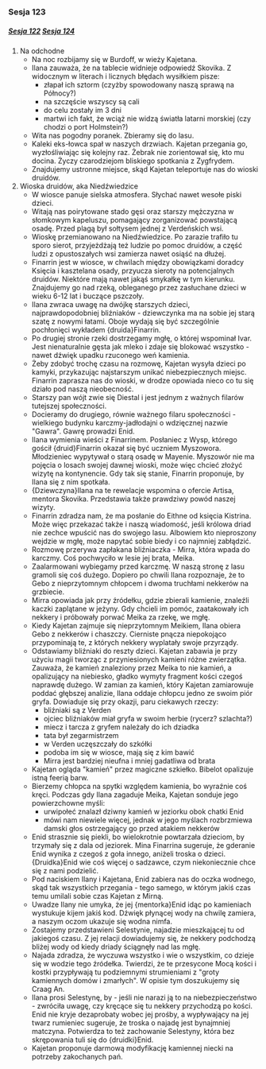 ### Sesja 123
##### [Sesja 122](#sesja-122) [Sesja 124](#sesja-124)
1. Na odchodne
    - Na noc rozbijamy się w Burdoff, w wieży Kajetana.
    - Ilana zauważa, że na tablecie widnieje odpowiedź Skovika. Z widocznym w literach i licznych błędach wysiłkiem pisze:
        - złapał ich sztorm (czyżby spowodowany naszą sprawą na Północy?)
        - na szczęście wszyscy są cali
        - do celu zostały im 3 dni
        - martwi ich fakt, że wciąż nie widzą światła latarni morskiej (czy chodzi o port Holmstein?)
    - Wita nas pogodny poranek. Zbieramy się do lasu.
    - Kaleki eks-łowca spał w naszych drzwiach. Kajetan przegania go, wyzłośliwiając się kolejny raz. Żebrak nie zorientował się, kto mu docina. Życzy czarodziejom bliskiego spotkania z Zygfrydem.
    - Znajdujemy ustronne miejsce, skąd Kajetan teleportuje nas do wioski druidów.
2. Wioska druidów, aka Niedźwiedzice
    - W wiosce panuje sielska atmosfera. Słychać nawet wesołe piski dzieci.
    - Witają nas poirytowane stado gęsi oraz starszy mężczyzna w słomkowym kapeluszu, pomagający zorganizować powstającą osadę. Przed plagą był sołtysem jednej z Verdeńskich wsi.
    - Wioskę przemianowano na Niedźwiedzice. Po zarazie trafiło tu sporo sierot, przyjeżdżają też ludzie po pomoc druidów, a część ludzi z opustoszałych wsi zamierza nawet osiąść na dłużej.
    - Finarrin jest w wiosce, w chwilach między obowiązkami doradcy Księcia i kasztelana osady, przyucza sieroty na potencjalnych druidów. Niektóre mają nawet jakąś smykałkę w tym kierunku. Znajdujemy go nad rzeką, obleganego przez zasłuchane dzieci w wieku 6-12 lat i buczące pszczoły.
    - Ilana zwraca uwagę na dwójkę starszych dzieci, najprawdopodobniej bliźniaków - dziewczynka ma na sobie jej starą szatę z nowymi łatami. Oboje wydają się być szczególnie pochłonięci wykładem {druida}Finarrin.
    - Po drugiej stronie rzeki dostrzegamy mgłę, o której wspominał Ivar. Jest nienaturalnie gęsta jak mleko i zdaje się blokować wszystko - nawet dźwięk upadku rzuconego weń kamienia.
    - Żeby zdobyć trochę czasu na rozmowę, Kajetan wysyła dzieci po kamyki, przykazując najstarszym unikać niebezpiecznych miejsc. Finarrin zaprasza nas do wioski, w drodze opowiada nieco co tu się działo pod naszą nieobecność. 
    - Starszy pan wójt zwie się Diestal i jest jednym z ważnych filarów tutejszej społeczności.
    - Docieramy do drugiego, równie ważnego filaru społeczności - wielkiego budynku karczmy-jadłodajni o wdzięcznej nazwie "Gawra". Gawrę prowadzi Enid.
    - Ilana wymienia wieści z Finarrinem. Posłaniec z Wysp, którego gościł {druid}Finarrin okazał się być uczniem Myszowora. Młodzieniec wypytywał o starą osadę w Mayenie. Myszowór nie ma pojęcia o losach swojej dawnej wioski, może więc chcieć złożyć wizytę na kontynencie. Gdy tak się stanie, Finarrin proponuje, by Ilana się z nim spotkała.
    - {Dziewczyna}Ilana na te rewelacje wspomina o ofercie Artisa, mentora Skovika. Przedstawia także prawdziwy powód naszej wizyty.
    - Finarrin zdradza nam, że ma posłanie do Eithne od księcia Kistrina. Może więc przekazać także i naszą wiadomość, jeśli królowa driad nie zechce wpuścić nas do swojego lasu. Albowiem kto nieproszony wejdzie w mgłę, może napytać sobie biedy i co najmniej zabłądzić.
    - Rozmowę przerywa zapłakana bliźniaczka - Mirra, która wpada do karczmy. Coś pochwyciło w lesie jej brata, Meika.
    - Zaalarmowani wybiegamy przed karczmę. W naszą stronę z lasu gramoli się coś dużego. Dopiero po chwili Ilana rozpoznaje, że to Gebo z nieprzytomnym chłopcem i dwoma truchłami nekkerów na grzbiecie.
    - Mirra opowiada jak przy źródełku, gdzie zbierali kamienie, znaleźli kaczki zaplątane w jeżyny. Gdy chcieli im pomóc, zaatakowały ich nekkery i próbowały porwać Meika za rzekę, we mgłę.
    - Kiedy Kajetan zajmuje się nieprzytomnym Meikiem, Ilana obiera Gebo z nekkerów i chaszczy. Cierniste pnącza niepokojąco przypominają te, z których nekkery wyplatały swoje przyrządy.
    - Odstawiamy bliźniaki do reszty dzieci. Kajetan zabawia je przy użyciu magii tworząc z przyniesionych kamieni różne zwierzątka. Zauważa, że kamień znaleziony przez Meika to nie kamień, a opalizujący na niebiesko, gładko wymyty fragment kości czegoś naprawdę dużego. W zamian za kamień, który Kajetan zamiarowuje poddać głębszej analizie, Ilana oddaje chłopcu jedno ze swoim piór gryfa. Dowiaduje się przy okazji, paru ciekawych rzeczy:
        - bliźniaki są z Verden
        - ojciec bliźniaków miał gryfa w swoim herbie (rycerz? szlachta?)
        - miecz i tarcza z gryfem należały do ich dziadka
        - tata był zegarmistrzem
        - w Verden uczęszczały do szkółki
        - podoba im się w wiosce, mają się z kim bawić
        - Mirra jest bardziej nieufna i mniej gadatliwa od brata
    - Kajetan ogląda "kamień" przez magiczne szkiełko. Bibelot opalizuje istną feerią barw.
    - Bierzemy chłopca na spytki względem kamienia, bo wyraźnie coś kręci. Podczas gdy Ilana zagaduje Meika, Kajetan sonduje jego powierzchowne myśli:
        - urwipołeć znalazł dziwny kamień w jeziorku obok chatki Enid
        - mówi nam niewiele więcej, jednak w jego myślach rozbrzmiewa damski głos ostrzegający go przed atakiem nekkerów
    - Enid strasznie się piekli, bo wielokrotnie powtarzała dzieciom, by trzymały się z dala od jeziorek. Mina Finarrina sugeruje, że gderanie Enid wynika z czegoś z goła innego, aniżeli troska o dzieci. {Druidka}Enid wie coś więcej o sadzawce, czym niekoniecznie chce się z nami podzielić.
    - Pod naciskiem Ilany i Kajetana, Enid zabiera nas do oczka wodnego, skąd tak wszystkich przegania - tego samego, w którym jakiś czas temu umilali sobie czas Kajetan z Mirną.
    - Uwadze Ilany nie umyka, że jej {mentorka}Enid idąc po kamieniach wystukuje kijem jakiś kod. Dźwięk płynącej wody na chwilę zamiera, a naszym oczom ukazuje się wodna nimfa.
    - Zostajemy przedstawieni Selestynie, najadzie mieszkającej tu od jakiegoś czasu. Z jej relacji dowiadujemy się, że nekkery podchodzą bliżej wody od kiedy driady ściągnęły nad las mgłę.
    - Najada zdradza, że wyczuwa wszystko i wie o wszystkim, co dzieje się w wodzie tego źródełka. Twierdzi, że te przesycone Mocą kości i kostki przypływają tu podziemnymi strumieniami z "groty kamiennych domów i zmarłych". W opisie tym doszukujemy się Craag An.
    - Ilana prosi Selestynę, by - jeśli nie narazi ją to na niebezpieczeństwo - zwróciła uwagę, czy kręcące się tu nekkery przychodzą po kości. Enid nie kryje dezaprobaty wobec jej prośby, a wypływający na jej twarz rumieniec sugeruje, że troska o najadę jest bynajmniej matczyna. Potwierdza to też zachowanie Selestyny, która bez skrępowania tuli się do {druidki}Enid.
    - Kajetan proponuje darmową modyfikację kamiennej niecki na potrzeby zakochanych pań.